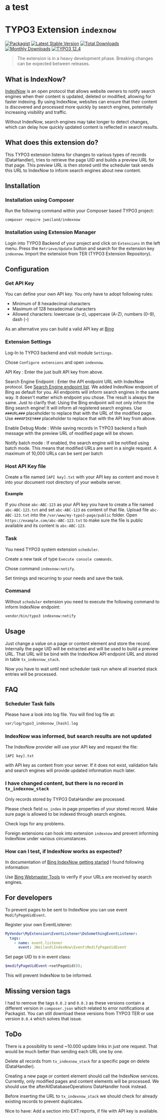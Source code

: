 # a test
# TYPO3 Extension `indexnow`

[![Packagist][packagist-logo-stable]][extension-packagist-url]
[![Latest Stable Version][extension-build-shield]][extension-ter-url]
[![Total Downloads][extension-downloads-badge]][extension-packagist-url]
[![Monthly Downloads][extension-monthly-downloads]][extension-packagist-url]
[![TYPO3 12.4][TYPO3-shield]][TYPO3-12-url]

> The extension is in a heavy development phase. Breaking changes can be expected
> between releases.

## What is IndexNow?

[IndexNow](https://www.indexnow.org/) is an open protocol that allows website
owners to notify search engines when their content is updated, deleted or
modified, allowing for faster indexing. By using IndexNow, websites can ensure
that their content is discovered and processed more quickly by search engines,
potentially increasing visibility and traffic.

Without IndexNow, search engines may take longer to detect changes, which can
delay how quickly updated content is reflected in search results.

## What does this extension do?

This TYPO3 extension listens for changes to various types of records
(DataHandler), tries to retrieve the page UID and builds a preview URL for that
page. This preview URL is then stored until the scheduler task sends this URL
to IndexNow to inform search engines about new content.

## Installation

### Installation using Composer

Run the following command within your Composer based TYPO3 project:

```
composer require jweiland/indexnow
```

### Installation using Extension Manager

Login into TYPO3 Backend of your project and click on `Extensions` in the left
menu. Press the `Retrieve/Update` button and search for the extension key
`indexnow`. Import the extension from TER (TYPO3 Extension Repository).

## Configuration

### Get API Key

You can define your own API key. You only have to adopt following rules:

* Minimum of 8 hexadecimal characters
* Maximum of 128 hexadecimal characters
* Allowed characters: lowercase (a-z), uppercase (A-Z), numbers (0-9), dash (-)

As an alternative you can build a valid API key
at [Bing](https://www.bing.com/indexnow/getstarted)

### Extension Settings

Log-In to TYPO3 backend and visit module `Settings`.

Chose `Configure extensions` and open `indexnow`.

API Key
: Enter the just built API key from above.

Search Engine Endpoint
: Enter the API endpoint URL with IndexNow protocol.
See [Search Engine endpoint list](https://www.indexnow.org/faq). We added
IndexNow endpoint of Bing as default for you. All endpoints will inform
search engines in the same way. It doesn't matter which endpoint you chose. The
result is always the same. Just to clarify that: Using the Bing endpoint will
not only inform the Bing search engine! It will inform all registered search
engines. Use `###URL###` placeholder to replace that with the URL of the
modified page. Use `###APIKEY###` placeholder to replace that with the API key
from above.

Enable Debug Mode
: While saving records in TYPO3 backend a flash message with the preview URL
of modified page will be shown.

Notify batch mode
: If enabled, the search engine will be notified using batch mode. This means that modified URLs are sent in a single request. A maximum of 10,000 URLs can be sent per batch

### Host API Key file

Create a file named `[API key].txt` with your API key as content and move it
into your document root directory of your website server.

#### Example

If you chose `abc-ABC-123` as your API key you have to create a file named
`abc-ABC-123.txt` and set `abc-ABC-123` as content of that file. Upload file
`abc-ABC-123.txt` into the `/var/www/my-typo3-page/public` folder. Open
`https://example.com/abc-ABC-123.txt` to make sure the file is public
available and its content is `abc-ABC-123`.

### Task

You need TYPO3 system extension `scheduler`.

Create a new task of type `Execute console commands`.

Chose command `indexnow:notify`.

Set timings and recurring to your needs and save the task.

### Command

Without `scheduler` extension you need to execute the following command to
inform IndexNow endpoint:

```bash
vendor/bin/typo3 indexnow:notify
```

## Usage

Just change a value on a page or content element and store the record.
Internally the page UID will be extracted and will be used to build a preview
URL. That URL will be bind with the IndexNow API endpoint URL and stored in
table `tx_indexnow_stack`.

Now you have to wait until next scheduler task run where all inserted stack
entries will be processed.

## FAQ

### Scheduler Task fails

Please have a look into log file. You will find log file at:

```bash
var/log/typo3_indexnow_[hash].log
```

### IndexNow was informed, but search results are not updated

The IndexNow provider will use your API key and request the file:

```text
[API key].txt
```

with API key as content from your server. If it does not exist, validation
fails and search engines will provide updated information much later.

### I have changed content, but there is no record in `tx_indexnow_stack`

Only records stored by TYPO3 DataHandler are processed.

Please check field `no_index` in page properties of your stored record. Make
sure page is allowed to be indexed through search engines.

Check logs for any problems.

Foreign extensions can hook into extension `indexnow` and prevent informing
IndexNow under various circumstances.

### How can I test, if IndexNow works as expected?

In documentation of [Bing IndexNow getting started](https://www.bing.com/indexnow/getstarted) I found following information:

Use [Bing Webmaster Tools](https://www.bing.com/webmasters) to verify if
your URLs are received by search engines.

## For developers

To prevent pages to be sent to IndexNow you can use event `ModifyPageUidEvent`.

Register your own EventListener:

```yaml
MyVendor\MyExtension\EventListener\DoSomethingEventListener:
  tags:
    - name: event.listener
      event: JWeiland\IndexNow\Event\ModifyPageUidEvent
```

Set page UID to `0` in event class:

```php
$modifyPageUidEvent->setPageUid(0);
```

This will prevent IndexNow to be informed.

## Missing version tags

I had to remove the tags `0.0.2` and `0.0.3` as these versions contain
a different version in `composer.json` which related to error
notifications at Packagist. You can still download these
versions from TYPO3 TER or use version `0.0.4` which solves
that issue.

## ToDo

There is a possibility to send ~10.000 update links in just one request. That
would be much better than sending each URL one by one.

Delete all records from `tx_indexnow_stack` for a specific page on
delete (DataHandler).

Creating a new page or content element should call the IndexNow services.
Currently, only modified pages and content elements will be processed. We
should use the afterAllDatabaseOperations DataHandler hook instead.

Before inserting the URL to `tx_indexnow_stack` we should check for
already existing records to prevent duplicates.

Nice to have: Add a section into EXT:reports, if file with API key is
available.

<!-- MARKDOWN LINKS & IMAGES -->

[extension-build-shield]: https://poser.pugx.org/jweiland/indexnow/v/stable.svg?style=for-the-badge

[extension-downloads-badge]: https://poser.pugx.org/jweiland/indexnow/d/total.svg?style=for-the-badge

[extension-monthly-downloads]: https://poser.pugx.org/jweiland/indexnow/d/monthly?style=for-the-badge

[extension-ter-url]: https://extensions.typo3.org/extension/sync_crop_areas/

[extension-packagist-url]: https://packagist.org/packages/jweiland/indexnow/

[packagist-logo-stable]: https://img.shields.io/badge/--grey.svg?style=for-the-badge&logo=packagist&logoColor=white

[TYPO3-12-url]: https://get.typo3.org/version/12

[TYPO3-shield]: https://img.shields.io/badge/TYPO3-12.4-green.svg?style=for-the-badge&logo=typo3
